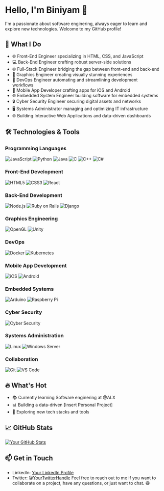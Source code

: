 <!-- Your Name -->
# Hello, I'm Biniyam 👋

<!-- Your introduction -->
I'm a passionate about software enginering, always eager to learn and explore new technologies. Welcome to my GitHub profile!

## 🚀 What I Do

- 🌐 Front-End Engineer specializing in HTML, CSS, and JavaScript
- 💻 Back-End Engineer crafting robust server-side solutions
- 🌐 Full-Stack Engineer bridging the gap between front-end and back-end
- 🎨 Graphics Engineer creating visually stunning experiences
- 🚀 DevOps Engineer automating and streamlining development workflows
- 📱 Mobile App Developer crafting apps for iOS and Android
- 🌐 Embedded System Engineer building software for embedded systems
- 🔒 Cyber Security Engineer securing digital assets and networks
- 🖥️ Systems Administrator managing and optimizing IT infrastructure
- 🌐 Building Interactive Web Applications and data-driven dashboards

  
## 🛠️ Technologies & Tools

### Programming Languages

![JavaScript](https://img.shields.io/badge/JavaScript-%23323330.svg?style=for-the-badge&logo=javascript)
![Python](https://img.shields.io/badge/Python-%233776AB.svg?style=for-the-badge&logo=python)
![Java](https://img.shields.io/badge/Java-%23ED8B00.svg?style=for-the-badge&logo=java)
![C](https://img.shields.io/badge/C-%2300599C.svg?style=for-the-badge&logo=c)
![C++](https://img.shields.io/badge/C++-%2300599C.svg?style=for-the-badge&logo=c%2B%2B)
![C#](https://img.shields.io/badge/C%23-%23239120.svg?style=for-the-badge&logo=c-sharp)

### Front-End Development

![HTML5](https://img.shields.io/badge/HTML5-%23E34F26.svg?style=for-the-badge&logo=html5)
![CSS3](https://img.shields.io/badge/CSS3-%231572B6.svg?style=for-the-badge&logo=css3)
![React](https://img.shields.io/badge/React-%2361DAFB.svg?style=for-the-badge&logo=react)

### Back-End Development

![Node.js](https://img.shields.io/badge/Node.js-%23339933.svg?style=for-the-badge&logo=node.js)
![Ruby on Rails](https://img.shields.io/badge/Ruby%20on%20Rails-%23CC0000.svg?style=for-the-badge&logo=ruby)
![Django](https://img.shields.io/badge/Django-%23092E20.svg?style=for-the-badge&logo=django)

### Graphics Engineering

![OpenGL](https://img.shields.io/badge/OpenGL-%237159B1.svg?style=for-the-badge&logo=opengl)
![Unity](https://img.shields.io/badge/Unity-%23000000.svg?style=for-the-badge&logo=unity)

### DevOps

![Docker](https://img.shields.io/badge/Docker-%232496ED.svg?style=for-the-badge&logo=docker)
![Kubernetes](https://img.shields.io/badge/Kubernetes-%23326CE5.svg?style=for-the-badge&logo=kubernetes)

### Mobile App Development

![iOS](https://img.shields.io/badge/iOS-%23989898.svg?style=for-the-badge&logo=apple)
![Android](https://img.shields.io/badge/Android-%233DDC84.svg?style=for-the-badge&logo=android)

### Embedded Systems

![Arduino](https://img.shields.io/badge/Arduino-%2300979D.svg?style=for-the-badge&logo=arduino)
![Raspberry Pi](https://img.shields.io/badge/Raspberry%20Pi-%23C51A4A.svg?style=for-the-badge&logo=raspberry-pi)

### Cyber Security

![Cyber Security](https://img.shields.io/badge/Cyber%20Security-%23000000.svg?style=for-the-badge&logo=security)

### Systems Administration

![Linux](https://img.shields.io/badge/Linux-%23FCC624.svg?style=for-the-badge&logo=linux)
![Windows Server](https://img.shields.io/badge/Windows%20Server-%230078D6.svg?style=for-the-badge&logo=windows)

### Collaboration

![Git](https://img.shields.io/badge/Git-%23F05033.svg?style=for-the-badge&logo=git)
![VS Code](https://img.shields.io/badge/VS%20Code-%23007ACC.svg?style=for-the-badge&logo=visual-studio-code)



## 🔥 What's Hot

- 📚 Currently learning Software enginering at @ALX
- 📊 Building a data-driven [Insert Personal Project]
- 🌱 Exploring new tech stacks and tools

## 📈 GitHub Stats

[![Your GitHub Stats](https://github-readme-stats.vercel.app/api?username=bini34&show_icons=true&theme=dark)](https://github.com/anuraghazra/github-readme-stats)

## 📫 Get in Touch

- LinkedIn: [Your LinkedIn Profile](https://www.linkedin.com/in/yourusername/)
- Twitter: [@YourTwitterHandle](https://twitter.com/yourusername)
Feel free to reach out to me if you want to collaborate on a project, have any questions, or just want to chat. 😄
